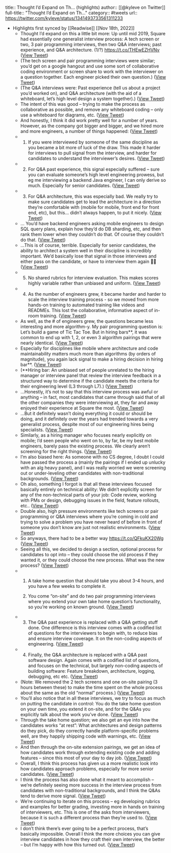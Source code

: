 title:: Thought I’d Expand on Th... (highlights)
author:: [[@kyleve on Twitter]]
full-title:: "Thought I’d Expand on Th..."
category:: #tweets
url:: https://twitter.com/kyleve/status/1341493733561311233

- Highlights first synced by [[Readwise]] [[Nov 18th, 2022]]
	- Thought I’d expand on this a little bit more: Up until mid 2019, Square had essentially one generalist interview process: A tech screen or two, 3 pair programming interviews, then two Q&A interviews; past experience, and Q&A architecture. (1/?) https://t.co/THEwEZHVNv ([View Tweet](https://twitter.com/kyleve/status/1341493733561311233))
	- (The tech screen and pair programming interviews were similar; you’d get on a google hangout and use some sort of collaborative coding environment or screen share to work with the interviewer on a question together. Each engineer picked their own question.) ([View Tweet](https://twitter.com/kyleve/status/1341493736472121344))
	- (The Q&A interviews were: Past experience (tell us about a project you’d worked on), and Q&A architecture (with the aid of a whiteboard, let’s high level design a system together).) ([View Tweet](https://twitter.com/kyleve/status/1341493737357074433))
	- The intent of this was good – trying to make the process as collaborative as possible, and remove any whiteboard coding – only use a whiteboard for diagrams, etc. ([View Tweet](https://twitter.com/kyleve/status/1341493739248734213))
	- And honestly, I think it did work pretty well for a number of years. However, as the company got bigger and bigger, and we hired more and more engineers, a number of things happened: ([View Tweet](https://twitter.com/kyleve/status/1341493740586688512))
	- 1) If you were interviewed by someone of the same discipline as you became a bit more of luck of the draw. This made it harder for interviews to pull signal from the interview, and harder for candidates to understand the interviewer’s desires. ([View Tweet](https://twitter.com/kyleve/status/1341493742310547459))
	- 2) For Q&A past experience, this signal especially suffered – sure you can evaluate someone’s high level engineering prowess, but eg me interviewing a backend Java engineer, I can only derive so much. Especially for senior candidates. ([View Tweet](https://twitter.com/kyleve/status/1341493744508366849))
	- 3) For Q&A architecture, this was especially bad. We really try to make sure candidates get to lead the architecture in a direction they’re comfortable with (mobile for mobile, front end for front end, etc), but this... didn’t always happen, to put it nicely. ([View Tweet](https://twitter.com/kyleve/status/1341493746077089792))
	- ... You’d have backend engineers asking mobile engineers to design SQL query plans, explain how they’d do DB sharding, etc, and then rank them lower when they couldn’t do that. Of course they couldn’t do that. ([View Tweet](https://twitter.com/kyleve/status/1341493748258074624))
	- ...This is of course, terrible. Especially for senior candidates, the ability to architect a system well in their discipline is incredibly important. We’d basically lose that signal in those interviews and either pass on the candidate, or have to interview them again 🤦‍♂️ ([View Tweet](https://twitter.com/kyleve/status/1341493750774681600))
	- 5) No shared rubrics for interview evaluation. This makes scores highly variable rather than unbiased and uniform. ([View Tweet](https://twitter.com/kyleve/status/1341493752481779712))
	- 4) As the number of engineers grew, it became harder and harder to scale the interview training process - so we moved from more hands-on training to automated training like videos and READMEs. This lost the collaborative, informative aspect of in-room training. ([View Tweet](https://twitter.com/kyleve/status/1341493754448891905))
	- As well, as the # of engineers grew, the questions became less interesting and more algorithm-y. My pair programming question is: Let’s build a game of Tic Tac Toe. But in hiring bars**, it was common to end up with 1, 2, or even 3 algorithm pairings that were nearly identical. ([View Tweet](https://twitter.com/kyleve/status/1341493756428632064))
	- Especially for disciplines like mobile where architecture and code maintainability matters much more than algorithms (by orders of magnitude), you again lack signal to make a hiring decision in hiring bar**. ([View Tweet](https://twitter.com/kyleve/status/1341493758471274497))
	- (**Hiring bar: An unbiased set of people unrelated to the hiring manager or interview panel that review the interview feedback in a structured way to determine if the candidate meets the criteria for their engineering level (L3 through L7).) ([View Tweet](https://twitter.com/kyleve/status/1341493760580931586))
	- ...Honestly, it’s not to say that this interview process was awful or anything – in fact, most candidates that came through said that of all the other companies they were interviewing at, they far and away enjoyed their experience at Square the most. ([View Tweet](https://twitter.com/kyleve/status/1341493762527096833))
	- ...But it definitely wasn’t doing everything it could or should be doing, and it definitely over the years had trended towards a very generalist process, despite most of our engineering hires being specialists. ([View Tweet](https://twitter.com/kyleve/status/1341493764661993472))
	- Similarly, as a hiring manager who focuses nearly explicitly on mobile; I’d seen people who went on to, by far, be my best mobile engineers, barely pass the existing process. We clearly aren’t screening for the right things. ([View Tweet](https://twitter.com/kyleve/status/1341493766754979841))
	- I’m also biased here: As someone with no CS degree, I doubt I could have passed the process a (mainly the pairings if I ended up unlucky with an alg heavy panel), and I was really worried we were screening out or under-leveling other candidates with non-traditional backgrounds. ([View Tweet](https://twitter.com/kyleve/status/1341493769003282434))
	- Oh also, something I forgot is that all these interviews focused basically entirely on technical ability: We didn’t explicitly screen for any of the non-technical parts of your job: Code review, working with PMs or design, debugging issues in the field, feature rollouts, etc.. ([View Tweet](https://twitter.com/kyleve/status/1341493771029028864))
	- Double also, high pressure environments like tech screens or pair programming or Q&A interviews where you’re coming in cold and trying to solve a problem you have never heard of before in front of someone you don’t know are just not realistic environments. ([View Tweet](https://twitter.com/kyleve/status/1341493773365256192))
	- So anyways, there had to be a better way https://t.co/QFkuKX20Wg ([View Tweet](https://twitter.com/kyleve/status/1341493780000559104))
	- Seeing all this, we decided to design a section, optional process for candidates to opt into – they could choose the old process if they wanted it, or they could choose the new process. What was the new process? ([View Tweet](https://twitter.com/kyleve/status/1341493781682479105))
	- 1) A take home question that should take you about 3-4 hours, and you have a few weeks to complete it.
	  
	  2) You come “on-site” and do two pair programming interviews where you extend your own take home question’s functionality, so you’re working on known ground. ([View Tweet](https://twitter.com/kyleve/status/1341493784320733184))
	- 3) The Q&A past experience is replaced with a Q&A getting stuff done. One difference is this interview comes with a codified list of questions for the interviewers to begin with, to reduce bias and ensure interview coverage. It on the non-coding aspects of engineering. ([View Tweet](https://twitter.com/kyleve/status/1341496576548560896))
	- 4) Finally, the Q&A architecture is replaced with a Q&A past software design. Again comes with a codified list of questions, and focuses on the technical, but largely non-coding aspects of building software: Feature breakdown, architecture, logging, debugging, etc etc. ([View Tweet](https://twitter.com/kyleve/status/1341496579086151680))
	- (Note: We removed the 2 tech screens and one on-site pairing (3 hours between these) to make the time spent on the whole process about the same as the old “normal” process.) ([View Tweet](https://twitter.com/kyleve/status/1341496581564944384))
	- You’ll also notice that in all these interviews, we try to focus as much on putting the candidate in control: You do the take home question on your own time, you extend it on-site, and for the Q&As you explicitly talk about the work you’ve done. ([View Tweet](https://twitter.com/kyleve/status/1341496584199008256))
	- Through the take home question; we also get an eye into how the candidates works “at rest”: What architectures and design patterns do they pick, do they correctly handle platform-specific problems well, are they happily shipping code with warnings, etc. ([View Tweet](https://twitter.com/kyleve/status/1341496586648469504))
	- And then through the on-site extension pairings, we get an idea of how candidates work through extending existing code and adding features – since this most of your day to day job. ([View Tweet](https://twitter.com/kyleve/status/1341496589374816257))
	- Overall, I think this process has given us a more realistic look into how candidates approach problems, especially for more senior candidates. ([View Tweet](https://twitter.com/kyleve/status/1341496591820058624))
	- I think the process has also done what it meant to accomplish – we’re definitely seeing more success in the interview process from candidates with non-traditional backgrounds, and I think the Q&As tend to derive more signal. ([View Tweet](https://twitter.com/kyleve/status/1341496594571489280))
	- We’re continuing to iterate on this process – eg developing rubrics and examples for better grading, investing more in hands on training of interviewers, etc. This is one of the asks from interviewers, because it is such a different process than they’re used to. ([View Tweet](https://twitter.com/kyleve/status/1341496597067096064))
	- I don’t think there’s ever going to be a perfect process, that’s basically impossible. Overall I think the more choices you can give interview candidates in how they craft their own interview, the better – but I’m happy with how this turned out. ([View Tweet](https://twitter.com/kyleve/status/1341496600414150656))